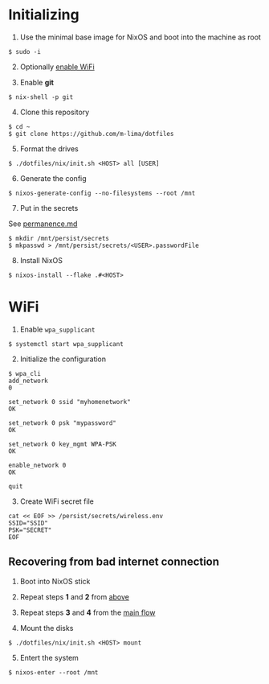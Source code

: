 # Initializing

1. Use the minimal base image for NixOS and boot into the machine as root

```
$ sudo -i
```

2. Optionally [enable WiFi](#wifi)

3. Enable **git**

```
$ nix-shell -p git
```

4. Clone this repository

```
$ cd ~
$ git clone https://github.com/m-lima/dotfiles
```

5. Format the drives

```
$ ./dotfiles/nix/init.sh <HOST> all [USER]
```

6. Generate the config

```
$ nixos-generate-config --no-filesystems --root /mnt
```

7. Put in the secrets

See [permanence.md](./permanence.md)

```
$ mkdir /mnt/persist/secrets
$ mkpasswd > /mnt/persist/secrets/<USER>.passwordFile
```

8. Install NixOS

```
$ nixos-install --flake .#<HOST>
```

# WiFi

1. Enable `wpa_supplicant`

```
$ systemctl start wpa_supplicant
```

2. Initialize the configuration

```
$ wpa_cli
add_network
0

set_network 0 ssid "myhomenetwork"
OK

set_network 0 psk "mypassword"
OK

set_network 0 key_mgmt WPA-PSK
OK

enable_network 0
OK

quit
```

3. Create WiFi secret file

```
cat << EOF >> /persist/secrets/wireless.env
SSID="SSID"
PSK="SECRET"
EOF
```

## Recovering from bad internet connection

1. Boot into NixOS stick

2. Repeat steps **1** and **2** from [above](#wifi)

3. Repeat steps **3** and **4** from the [main flow](#initializing)

4. Mount the disks

```
$ ./dotfiles/nix/init.sh <HOST> mount
```

5. Entert the system

```
$ nixos-enter --root /mnt
```
